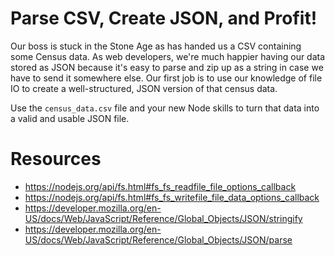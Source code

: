 # Parse CSV, Create JSON, and Profit!

Our boss is stuck in the Stone Age as has handed us a CSV containing some Census data. As web developers, we're much happier having our data stored as JSON because it's easy to parse and zip up as a string in case we have to send it somewhere else. Our first job is to use our knowledge of file IO to create a well-structured, JSON version of that census data.

Use the `census_data.csv` file and your new Node skills to turn that data into a valid and usable JSON file.

# Resources
- https://nodejs.org/api/fs.html#fs_fs_readfile_file_options_callback
- https://nodejs.org/api/fs.html#fs_fs_writefile_file_data_options_callback
- https://developer.mozilla.org/en-US/docs/Web/JavaScript/Reference/Global_Objects/JSON/stringify
- https://developer.mozilla.org/en-US/docs/Web/JavaScript/Reference/Global_Objects/JSON/parse
